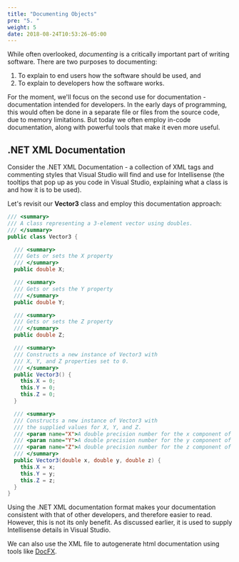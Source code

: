 ```yaml
---
title: "Documenting Objects"
pre: "5. "
weight: 5
date: 2018-08-24T10:53:26-05:00
---
```

While often overlooked, *documenting* is a critically important part of writing software.  There are two purposes to documenting:

1. To explain to end users how the software should be used, and
2. To explain to developers how the software works.

For the moment, we'll focus on the second use for documentation - documentation intended for developers.  In the early days of programming, this would often be done in a separate file or files from the source code, due to memory limitations.  But today we often employ in-code documentation, along with powerful tools that make it even more useful.

## .NET XML Documentation
Consider the .NET XML Documentation - a collection of XML tags and commenting styles that Visual Studio will find and use for Intellisense (the tooltips that pop up as you code in Visual Studio, explaining what a class is and how it is to be used).  

Let's revisit our **Vector3** class and employ this documentation approach:

```csharp
/// <summary>
/// A class representing a 3-element vector using doubles.
/// </summary>
public class Vector3 {

  /// <summary>
  /// Gets or sets the X property
  /// </summary>
  public double X;

  /// <summary>
  /// Gets or sets the Y property
  /// </summary>
  public double Y;

  /// <summary>
  /// Gets or sets the Z property
  /// </summary>
  public double Z;

  /// <summary>
  /// Constructs a new instance of Vector3 with
  /// X, Y, and Z properties set to 0.
  /// </summary>
  public Vector3() {
    this.X = 0;
    this.Y = 0;
    this.Z = 0;
  }

  /// <summary>
  /// Constructs a new instance of Vector3 with
  /// the supplied values for X, Y, and Z.
  /// <param name="X">A double precision number for the x component of the vector.</param>
  /// <param name="Y">A double precision number for the y component of the vector.</param>
  /// <param name="Z">A double precision number for the z component of the vector.</param>
  /// </summary>
  public Vector3(double x, double y, double z) {
    this.X = x;
    this.Y = y;
    this.Z = z;
  }
}
```

Using the .NET XML documentation format makes your documentation consistent with that of other developers, and therefore easier to read.  However, this is not its only benefit.  As discussed earlier, it is used to supply Intellisense details in Visual Studio.

We can also use the XML file to autogenerate html documentation using tools like [DocFX](https://dotnet.github.io/docfx/).